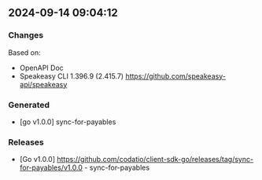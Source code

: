 

## 2024-09-14 09:04:12
### Changes
Based on:
- OpenAPI Doc  
- Speakeasy CLI 1.396.9 (2.415.7) https://github.com/speakeasy-api/speakeasy
### Generated
- [go v1.0.0] sync-for-payables
### Releases
- [Go v1.0.0] https://github.com/codatio/client-sdk-go/releases/tag/sync-for-payables/v1.0.0 - sync-for-payables